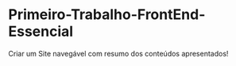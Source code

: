 # Primeiro-Trabalho-FrontEnd-Essencial
Criar um Site navegável com resumo dos conteúdos apresentados!
